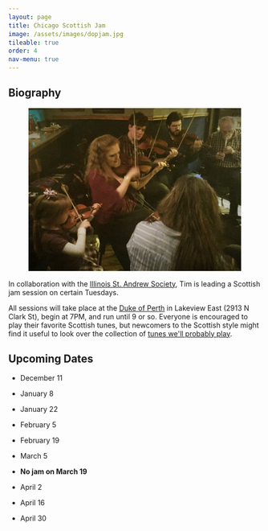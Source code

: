 ```yaml
---
layout: page
title: Chicago Scottish Jam
image: /assets/images/dopjam.jpg
tileable: true
order: 4
nav-menu: true
---
```


<h2>Biography</h2>

<figure class="image right">
  <a href="/assets/images/dopjam.jpg">
    <img src="/assets/images/dopjam.jpg">
  </a>
</figure>

In collaboration with the [Illinois St. Andrew Society](http://www.chicagoscots.org/), Tim is leading a Scottish jam
session on certain Tuesdays.

All sessions will take place at the [Duke of Perth](http://dukeofperth.com/) in Lakeview East (2913 N Clark St), begin
at 7PM, and run until 9 or so.  Everyone is encouraged to play their favorite Scottish tunes, but newcomers to the
Scottish style might find it useful to look over the collection of [tunes we'll probably play](/assets/docs/jam-tunes.pdf).

## Upcoming Dates

* December 11

* January 8

* January 22

* February 5

* February 19

* March 5

* **No jam on March 19**

* April 2

* April 16

* April 30



